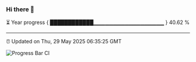 ### Hi there 👋

⏳ Year progress { ████████████▁▁▁▁▁▁▁▁▁▁▁▁▁▁▁▁▁▁ } 40.62 %

---

⏰ Updated on Thu, 29 May 2025 06:35:25 GMT

![Progress Bar CI](https://github.com/ZhaoGui/ZhaoGui/workflows/Progress%20Bar%20CI/badge.svg)
